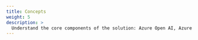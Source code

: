 ```yaml
---
title: Concepts
weight: 5
description: >
  Understand the core components of the solution: Azure Open AI, Azure Cognitive Search, Content Safety and more.
---
```

